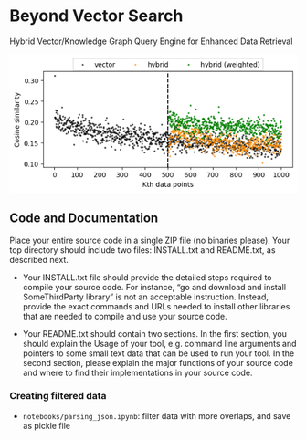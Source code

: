 # Beyond Vector Search
Hybrid Vector/Knowledge Graph Query Engine for Enhanced Data Retrieval

![image](./notebooks/plotCosSim/zoom/k1000gk500.png "Hybrid Vector/Knowledge Graph Query Engine for Enhanced Data Retrieval")

## Code and Documentation
Place your entire source code in a single ZIP file (no binaries please). Your top directory should include two files: INSTALL.txt and README.txt, as described next.

- Your INSTALL.txt file should provide the detailed steps required to compile your source code. For instance, “go and download and install SomeThirdParty library” is not an acceptable instruction. Instead, provide the exact commands and URLs needed to install other libraries that are needed to compile and use your source code.

- Your README.txt should contain two sections. In the first section, you should explain the Usage of your tool, e.g. command line arguments and pointers to some small text data that can be used to run your tool. In the second section, please explain the major functions of your source code and where to find their implementations in your source code.


### Creating filtered data
- `notebooks/parsing_json.ipynb`: filter data with more overlaps, and save as pickle file
